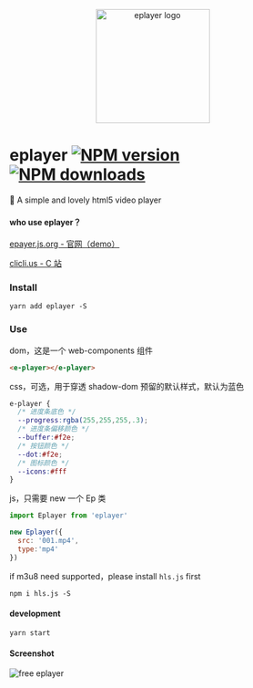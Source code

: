 <p align="center"><img src="http://ww1.sinaimg.cn/large/0065Zy9egy1fvcjfzaa1lj30dw0dwwhe.jpg" alt="eplayer logo" width="200px"></p>


# eplayer   [![NPM version](https://img.shields.io/npm/v/eplayer.svg?style=flat-square)](https://npmjs.com/package/eplayer) [![NPM downloads](https://img.shields.io/npm/dm/eplayer.svg?style=flat-square)](https://npmjs.com/package/eplayer)

:dart: A simple and lovely html5 video player

#### who use eplayer？

[epayer.js.org - 官网（demo）](https://eplayer.js.org/)

[clicli.us - C 站](https://www.clicli.us/)

### Install
```shell
yarn add eplayer -S
```

### Use

dom，这是一个 web-components 组件

```html
<e-player></e-player>
```
css，可选，用于穿透 shadow-dom 预留的默认样式，默认为蓝色
```css
e-player {
  /* 进度条底色 */
  --progress:rgba(255,255,255,.3);
  /* 进度条偏移颜色 */
  --buffer:#f2e;
  /* 按钮颜色 */
  --dot:#f2e;
  /* 图标颜色 */
  --icons:#fff
}
```

js，只需要 new 一个 Ep 类

```javascript
import Eplayer from 'eplayer'

new Eplayer({
  src: '001.mp4',
  type:'mp4'
})
```

if m3u8 need supported，please install `hls.js` first

```shell
npm i hls.js -S
```

#### development

```shell
yarn start
```

#### Screenshot

![free eplayer](https://ws1.sinaimg.cn/mw690/0065Zy9egy1fymn1nwo3ej30rq0fmtid.jpg)

